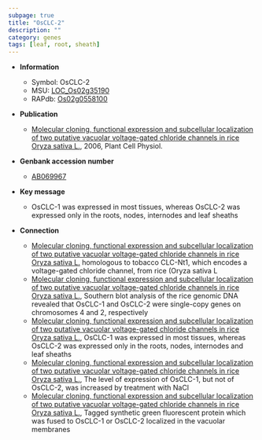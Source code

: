 ```yaml
---
subpage: true
title: "OsCLC-2"
description: ""
category: genes
tags: [leaf, root, sheath]
---
```


* **Information**  
    + Symbol: OsCLC-2  
    + MSU: [LOC_Os02g35190](http://rice.plantbiology.msu.edu/cgi-bin/ORF_infopage.cgi?orf=LOC_Os02g35190)  
    + RAPdb: [Os02g0558100](http://rapdb.dna.affrc.go.jp/viewer/gbrowse_details/irgsp1?name=Os02g0558100)  

* **Publication**  
    + [Molecular cloning, functional expression and subcellular localization of two putative vacuolar voltage-gated chloride channels in rice Oryza sativa L.](http://www.ncbi.nlm.nih.gov/pubmed?term=Molecular+cloning,+functional+expression+and+subcellular+localization+of+two+putative+vacuolar+voltage-gated+chloride+channels+in+rice+Oryza+sativa+L.%5BTitle%5D), 2006, Plant Cell Physiol.

* **Genbank accession number**  
    + [AB069967](http://www.ncbi.nlm.nih.gov/nuccore/AB069967)

* **Key message**  
    + OsCLC-1 was expressed in most tissues, whereas OsCLC-2 was expressed only in the roots, nodes, internodes and leaf sheaths

* **Connection**  
    + [Molecular cloning, functional expression and subcellular localization of two putative vacuolar voltage-gated chloride channels in rice Oryza sativa L.](Oryza+sativa+L) homologous to tobacco CLC-Nt1, which encodes a voltage-gated chloride channel, from rice (Oryza sativa L
    + [Molecular cloning, functional expression and subcellular localization of two putative vacuolar voltage-gated chloride channels in rice Oryza sativa L.](http://www.ncbi.nlm.nih.gov/pubmed?term=Molecular+cloning,+functional+expression+and+subcellular+localization+of+two+putative+vacuolar+voltage-gated+chloride+channels+in+rice+Oryza+sativa+L.%5BTitle%5D), Southern blot analysis of the rice genomic DNA revealed that OsCLC-1 and OsCLC-2 were single-copy genes on chromosomes 4 and 2, respectively
    + [Molecular cloning, functional expression and subcellular localization of two putative vacuolar voltage-gated chloride channels in rice Oryza sativa L.](http://www.ncbi.nlm.nih.gov/pubmed?term=Molecular+cloning,+functional+expression+and+subcellular+localization+of+two+putative+vacuolar+voltage-gated+chloride+channels+in+rice+Oryza+sativa+L.%5BTitle%5D), OsCLC-1 was expressed in most tissues, whereas OsCLC-2 was expressed only in the roots, nodes, internodes and leaf sheaths
    + [Molecular cloning, functional expression and subcellular localization of two putative vacuolar voltage-gated chloride channels in rice Oryza sativa L.](http://www.ncbi.nlm.nih.gov/pubmed?term=Molecular+cloning,+functional+expression+and+subcellular+localization+of+two+putative+vacuolar+voltage-gated+chloride+channels+in+rice+Oryza+sativa+L.%5BTitle%5D), The level of expression of OsCLC-1, but not of OsCLC-2, was increased by treatment with NaCl
    + [Molecular cloning, functional expression and subcellular localization of two putative vacuolar voltage-gated chloride channels in rice Oryza sativa L.](http://www.ncbi.nlm.nih.gov/pubmed?term=Molecular+cloning,+functional+expression+and+subcellular+localization+of+two+putative+vacuolar+voltage-gated+chloride+channels+in+rice+Oryza+sativa+L.%5BTitle%5D), Tagged synthetic green fluorescent protein which was fused to OsCLC-1 or OsCLC-2 localized in the vacuolar membranes




